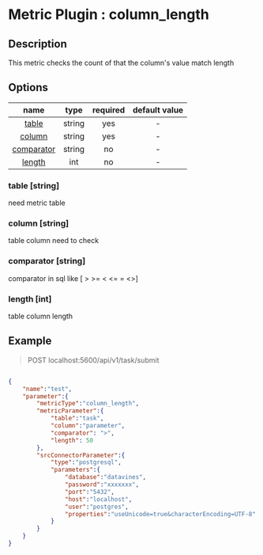 # Metric Plugin : column_length

## Description

This metric checks the count of that the column's value match length

## Options

|               name               |  type  |  required  | default value |
|:--------------------------------:|:------:|:----------:|:-------------:|
|      [table](#table-string)      | string |    yes     |       -       |
|     [column](#column-string)     | string |    yes     |       -       |
| [comparator](#comparator-string) | string |     no     |       -       |
|      [length](#length-int)       |  int   |     no     |       -       |

### table [string]
need metric table

### column [string]
table column need to check

### comparator [string]
comparator in sql like [ > >= < <= = <>]

### length [int]
table column length

## Example

> POST localhost:5600/api/v1/task/submit
```json

{
    "name":"test",
    "parameter":{
        "metricType":"column_length",
        "metricParameter":{
            "table":"task",
            "column":"parameter",
            "comparator": ">",
            "length": 50
        },
        "srcConnectorParameter":{
            "type":"postgresql",
            "parameters":{
                "database":"datavines",
                "password":"xxxxxxx",
                "port":"5432",
                "host":"localhost",
                "user":"postgres",
                "properties":"useUnicode=true&characterEncoding=UTF-8"
            }
        }
    }
}
```